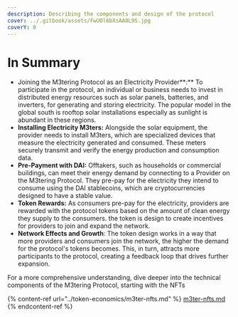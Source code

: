 ```yaml
---
description: Describing the components and design of the protocol
cover: ../.gitbook/assets/FwUOl6bXsAA8L9S.jpg
coverY: 0
---
```


# In Summary

* Joining the M3tering Protocol as an Electricity Provider**:** To participate in the protocol, an individual or business needs to invest in distributed energy resources such as solar panels, batteries, and inverters, for generating and storing electricity. The popular model in the global south is rooftop solar installations especially as sunlight is abundant  in these regions.
* **Installing Electricity M3ters:** Alongside the solar equipment, the provider needs to install M3ters, which are specialized devices that measure the electricity generated and consumed. These meters securely transmit and verify the energy production and consumption data.
* **Pre-Payment with DAI:** Offtakers, such as households or commercial buildings, can meet their energy demand by connecting to a Provider on the M3tering Protocol. They pre-pay for the electricity they intend to consume using the DAI stablecoins, which are cryptocurrencies designed to have a stable value.
* **Token Rewards:** As consumers pre-pay for the electricity, providers are rewarded with the protocol tokens based on the amount of clean energy they supply to the consumers. the token is design to create incentives for providers to join and expand the network.
* **Network Effects and Growth**: The token design works in a way that more providers and consumers join the network, the higher the demand for the protocol's tokens becomes. This, in turn, attracts more participants to the protocol, creating a feedback loop that drives further expansion.

For a more comprehensive understanding, dive deeper into the technical components of the M3tering Protocol, starting with the NFTs

{% content-ref url="../token-economics/m3ter-nfts.md" %}
[m3ter-nfts.md](../token-economics/m3ter-nfts.md)
{% endcontent-ref %}
